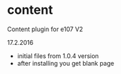 # content
Content plugin for e107 V2



17.2.2016
- initial files from 1.0.4 version
- after installing you get blank page